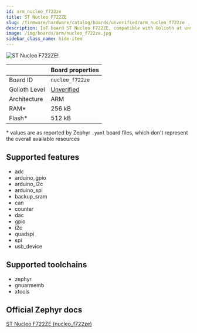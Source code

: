 ```yaml
---
id: arm_nucleo_f722ze
title: ST Nucleo F722ZE
slug: /firmware/hardware/catalog/boards/unverified/arm_nucleo_f722ze
description: IoT board ST Nucleo F722ZE, compatible with Golioth at unverified level.
image: /img/boards/arm/nucleo_f722ze.jpg
sidebar_class_name: hide-item
---
```


[//]: # (This is an auto-generated file, do not edit! Changes to it will be lost upon re-generation)

![ST Nucleo F722ZE!](/img/boards/arm/nucleo_f722ze.jpg "ST Nucleo F722ZE")

|                | Board properties     |
| -------------  | -------------------- |
| Board ID       | `nucleo_f722ze` |
| Golioth Level  | [Unverified](/firmware/hardware#unverified-boards) |
| Architecture   | ARM |
| RAM*           | 256 kB |
| Flash*         | 512 kB |

\* values are as reported by Zephyr `.yaml` board files, which don't represent the overall available resources



## Supported features

* adc
* arduino_gpio
* arduino_i2c
* arduino_spi
* backup_sram
* can
* counter
* dac
* gpio
* i2c
* quadspi
* spi
* usb_device

## Supported toolchains

* zephyr
* gnuarmemb
* xtools

## Official Zephyr docs

[ST Nucleo F722ZE (nucleo_f722ze)](https://docs.zephyrproject.org/latest/boards/arm/nucleo_f722ze/doc/index.html)
